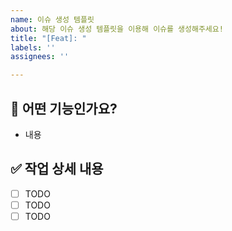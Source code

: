 ```yaml
---
name: 이슈 생성 템플릿
about: 해당 이슈 생성 템플릿을 이용해 이슈를 생성해주세요!
title: "[Feat]: "
labels: ''
assignees: ''

---
```


## 🍒 어떤 기능인가요?
- 내용

## ✅ 작업 상세 내용
- [ ] TODO
- [ ] TODO
- [ ] TODO
